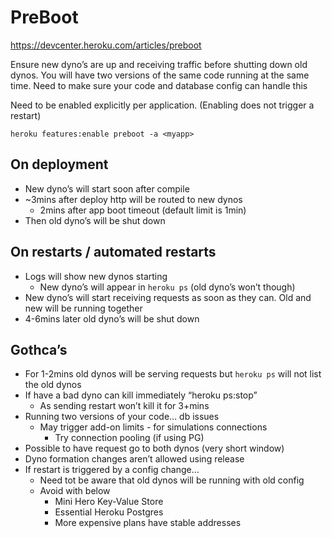 # PreBoot

https://devcenter.heroku.com/articles/preboot

Ensure new dyno’s are up and receiving traffic before shutting down old dynos.
You will have two versions of the same code running at the same time. Need to make sure your code and database config can handle this

Need to be enabled explicitly per application. (Enabling does not trigger a restart)

`heroku features:enable preboot -a <myapp>`

## On deployment

- New dyno’s will start soon after compile
- ~3mins after deploy http will be routed to new dynos
  - 2mins after app boot timeout (default limit is 1min)
- Then old dyno’s will be shut down

## On restarts / automated restarts

- Logs will show new dynos starting
  - New dyno’s will appear in `heroku ps` (old dyno’s won’t though)
- New dyno’s will start receiving requests as soon as they can. Old and new will be running together
- 4-6mins later old dyno’s will be shut down

## Gothca’s

- For 1-2mins old dynos will be serving requests but `heroku ps` will not list the old dynos
- If have a bad dyno can kill immediately “heroku ps:stop”
  - As sending restart won’t kill it for 3+mins
- Running two versions of your code… db issues
  - May trigger add-on limits - for simulations connections
    - Try connection pooling (if using PG)
- Possible to have request go to both dynos (very short window)
- Dyno formation changes aren’t allowed using release
- If restart is triggered by a config change…
  - Need tot be aware that old dynos will be running with old config
  - Avoid with below
    - Mini Hero Key-Value Store
    - Essential Heroku Postgres
    - More expensive plans have stable addresses
